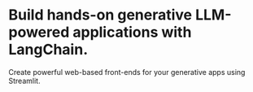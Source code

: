 # Build hands-on generative LLM-powered applications with LangChain.

Create powerful web-based front-ends for your generative apps using Streamlit.
